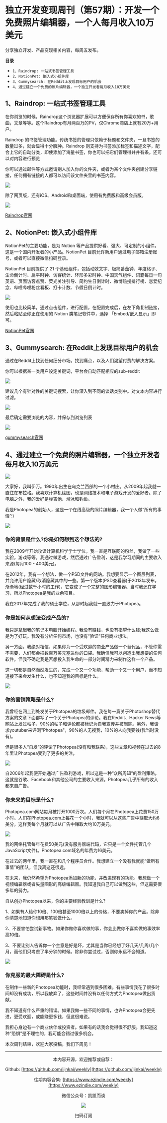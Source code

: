 # 独立开发变现周刊（第57期）：开发一个免费照片编辑器，一个人每月收入10万美元

分享独立开发、产品变现相关内容，每周五发布。

**目录**
- `1、Raindrop: 一站式书签管理工具`
- `2、NotionPet: 嵌入式小组件库`
- `3、Gummysearch: 在Reddit上发现目标用户的机会`
- `4、通过建立一个免费的照片编辑器，一个独立开发者每月收入10万美元`

## 1、Raindrop: 一站式书签管理工具

在你浏览的时候，Raindrop这个浏览器扩展可以方便保存所有你喜欢的书，歌曲，文章等等。这个Raindrop有月两百万的PV，仅Chrome商店上就有20万+用户。

Raindrop 的书签管理功能。传统书签的管理只依赖于标题和文件夹，一旦书签的数量过多，就会显得十分臃肿。Raindrop 则支持为书签添加标签和描述文字，配合上它的自动分类，即使添加了海量书签，你也可以把它们管理得井井有条。还可以对内容进行预览

你可以通过邮件等方式邀请别人加入你的文件夹，或者为某个文件夹创建分享链接，任何拥有链接的人都可以访问该文件夹里的书签内容。

![](https://snimg.jamyido.top/large/e6c9d24ely1h2tlqje96uj21nu0pcn2o.jpg)

除了网页版，还有iOS、Android和桌面端，使用有免费版和高级会员版。

![](https://snimg.jamyido.top/large/e6c9d24ely1h2tlqlhte0j212s0iw0vo.jpg)

[Raindrop官网](https://raindrop.io/)

## 2、NotionPet: 嵌入式小组件库

NotionPet的主要功能，是为 Notion 等产品提供好看、强大、可定制的小组件。这是一个国内开发者的小产品。NotionPet 目前允许新用户通过电子邮箱注册账号，或者可以直接微信扫码登录。

NotionPet 目前提供了 21 个基础组件，包括动效文字、极简番茄钟、年度格子、生命倒计时、扁平时钟、访客统计、环形多彩时钟、中国天气组件、词霸每日一句英语、页面访客点赞、荧光关注引导、简约生日倒计时、微博热搜排行榜、恋爱纪念、哔哩哔哩粉丝看板、打卡计数、节假日倒计时。

![](https://snimg.jamyido.top/large/e6c9d24ely1h2tlql8lrrj20v40jgwh2.jpg)

使用也比较简单，通过点击组件，进行配置，在配置完成后，在左下角复制链接，然后粘贴至你正在使用的 Notion 类笔记软件中，选择 「Embed/嵌入显示」即可。

[NotionPet官网](https://notion.pet/home.html)

## 3、Gummysearch: 在Reddit上发现目标用户的机会

通过在Reddit上找到任何细分市场。找到痛点，以及人们渴望付费的解决方案。

你可以根据某一类用户设定关键词，平台会自动匹配相应的sub-reddit

![](https://snimg.jamyido.top/large/e6c9d24ely1h2tlql0io3j212w0nptc5.jpg)

建议几个有针对性的关键词搜索，让你深入到不同的谈话类别中。对文本内容进行过滤。

![](https://snimg.jamyido.top/large/e6c9d24ely1h2tlqkwjx6j212w0q6djm.jpg)

最后确定需要浏览的内容，并保存到浏览列表

![](https://snimg.jamyido.top/large/e6c9d24ely1h2tlqkreybj212w0q9n1l.jpg)

[gummysearch官网](https://gummysearch.com/)

## 4、通过建立一个免费的照片编辑器，一个独立开发者每月收入10万美元

![](https://snimg.jamyido.top/large/e6c9d24ely1h2tlqklhboj20d30d3aax.jpg)

大家好，我叫伊万。1990年出生在乌克兰西部的一个小村庄。从2009年起我就一直住在布拉格。我喜欢计算机绘图，也是网络技术和电子游戏开发的爱好者。除了电脑之外，我的爱好是弹吉他、滑冰和钓鱼。

我是Photopea的创始人，这是一个在线高级的照片编辑器，我一个人做“所有的事情”:)

![](https://snimg.jamyido.top/large/e6c9d24ely1h2tlqkftm4j21ke0u0tf4.jpg)

### 你的背景是什么?你是如何想到这个想法的?

我在2009年开始攻读计算机科学学士学位。我一直是互联网的粉丝，我做了一些实验，游戏等等。我通过做游戏，然后通过广告盈利，这是我学习期间的主要收入来源(每月100 - 400美元)。

在2012年，我有一个想法，做一个PSD文件的网站。我想要显示一个图层列表，并允许用户隐藏/取消隐藏其中的一些。第一个版本(PSD查看器)于2013年发布。渐渐地(经过数千小时的工作)，它变成了一个完整的图形编辑器。当时我还在学习，所以Photopea是我的业余项目。

我在2017年完成了我的硕士学位，从那时起我就一直致力于Photopea。

### 你是如何从想法变成产品的?

我只是拿起我的笔记本电脑开始编程。我没有赚钱，也没有指望什么钱;我这么做是为了好玩。我没有分析任何市场，也没有“验证”任何商业想法。

另一方面，我绝对相信，如果你为一个受欢迎的商业产品做一个替代品，不管你需不需要，人们都会把数百万美元塞进你的口袋。我确信我可以创造出我想要的任何软件。但我不确定我是否想投入我生命的一部分时间精力来制作这样一个产品。

这一切都是自然而然发生的，完成一个又一个功能，帮助一个又一个用户，而不知道接下来会发生什么，也不知道我的目标是什么。

![](https://snimg.jamyido.top/large/e6c9d24ely1h2tlqk5l2mj21150lvmzg.jpg)

### 你的营销策略是什么?

我曾经在网上到处发关于Photopea的垃圾邮件。我在每一篇关于Photoshop替代方案的文章下面都写了一个关于Photopea的评论。我在Reddit、Hacker News等网站上发过帖子，90%的帖子和评论都被标记为自我宣传并被删除。另外，我请求youtuber来评测"Photopea"，90%的人无视我，10%的人向我要钱(我当时没有)。

但是很多人“自发”的评论了Photopea(没有和我联系)，这些文章和视频在过去的8年里让Photopea受到了更多的关注。

![](https://snimg.jamyido.top/large/e6c9d24ely1h2tlqk1gdjj21f208k0tb.jpg)

自2006年起我便开始通过广告盈利游戏，所以这是一种“众所周知”的盈利策略。这就是谷歌、Facebook和其他公司的主要收入来源。Photopea几乎所有的收入都来自广告。

### 你未来的目标是什么?

Photopea.com网站每月被打开1000万次。人们每个月在Photopea上花费150万小时。人们在Photopea.com上每花一个小时，我就可以从这些广告中赚取大约6美分，这样我每个月就可以从广告中赚取大约10万美元。

![](https://snimg.jamyido.top/large/e6c9d24ely1h2tlqjy0snj20li0cxwes.jpg)

我的网络托管每年花费50美元(没有服务器端代码，它只是一个文件托管几个JavaScript文件)。Photopea.com域名的年费为16美元。

在过去的两年里，我一直在和几个程序员合作。我想建立一个没有我就能“做所有事情”的团队，但我离这还很远。

在未来，我仍然希望为Photopea添加新的功能，并改进现有的功能。我想做一个视频编辑器或者矢量图形的高级编辑器。我知道我自己可以做到这些，但这需要很多年的努力。

自从创办Photopea以来，你的主要经验教训是什么?

1、如果有人给你10倍、100倍甚至1000倍以上的价格，不要卖掉你的产品。除非你清楚地知道你想用那笔钱做什么。

2、不要害怕尝试新事物。如果你做你喜欢做的事，你会比做你不喜欢做的事效率高10倍。

3、不要让别人告诉你一个主意是好是坏，尤其是当你已经想了好几天/几周/几个月，而他们只考虑了半分钟的时候。除非你尝试过，否则你永远不会知道。

![](https://snimg.jamyido.top/large/e6c9d24ely1h2tlqjn253j21hc0u0wip.jpg)

### 你克服的最大障碍是什么?

在制作一些新的Photopea功能时，我经常遇到很多困难。有些事情我花了很多时间却没有成功，所以我放弃了，这些时间并没有以任何方式为Photopea做出贡献。

我不知道有什么严重的错误。如果我做一些不同的事情，也许Photopea会更先进，更受欢迎，或能赚更多钱，但这很难说。

我担心身边有一个商业伙伴或投资者。如果有的话我会觉得很不舒服。我知道这种“恐惧”是不理性的，我可能会错过很多机会。


本次周刊结束，欢迎大家投稿，我们下周见！

---
<center>
本内容开源，欢迎推荐或自荐：

Github: [https://github.com/ljinkai/weekly](https://github.com/ljinkai/weekly)

往期内容合集: [https://www.ezindie.com/weekly](https://www.ezindie.com/weekly)

微信公众号：凯凯而谈

![](http://qiniu.gafata.com/2019-03-17-web-bear.jpg?imageView2/2/w/200)

扫码订阅
</center>